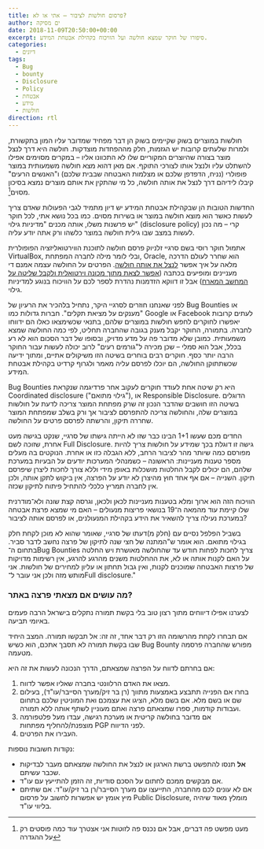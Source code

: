 ```yaml
---
title: פרסום חולשות לציבור – אתי או לא?
author: ים מסיקה
date: 2018-11-09T20:50:00+00:00
excerpt: סיפורו של חוקר שמצא חולשה ועל הוויכוח בקהילת אבטחת המידע.
categories:
  - דיונים
tags:
  - Bug
  - bounty
  - Disclosure
  - Policy
  - אבטחת
  - מידע
  - חולשות
direction: rtl
---
```


חולשות במוצרים בשוק שקיימים בשוק הן דבר מפחיד שמדובר עליו המון בתקשורת, ולמרות שלעתים קרובות יש הגזמות, חלק מההפחדות מוצדקות. חולשה היא דרך לנצל מוצר בצורה שהיוצרים המקוריים שלו לא התכוונו אליו – במקרים מסוימים אפילו להשתלט עליו ולנצל אותו לצורכי התוקף. אם מאן דהוא מצא חולשה משמעותית במוצר פופולרי (נניח, הדפדפן שלכם או מצלמות האבטחה שבבית שלכם) ו"האנשים הרעים" קיבלו לידיהם דרך לנצל את אותה חולשה, כל מי שהתקין את אותם מוצרים נמצא בסיכון מסוים[^1].

החדשות הטובות הן שבקהילת אבטחת המידע יש דיון מתמיד לגבי הפעולות שאדם צריך לעשות כאשר הוא מוצא חולשה במוצר או בשירות מסוים. כמו בכל נושא אתי, לכל חוקר יש פרשנות משלו, אותה מכנים "מדיניות גילוי" (disclosure policy) קרי – מה נכון לעשות במצב שבו גילית חולשה במוצר כלשהו ורק אתה יודע עליה.

אתמול חוקר רוסי בשם סרגיי זלניוק פרסם חולשה לתוכנת הווירטואליזציה הפופולרית VirtualBox, ובלי לומר מילה לחברה המפתחת, Oracle, הוא שחרר לעולם הדרכה מלאה על איך אפשר [לנצל את אותה חולשה][1]. הפרטים על החולשה עצמה אמנם די מעניינים ומופיעים בכתבה ([אפשר לצאת מתוך מכונה וירטואלית ולקבל שליטה על המחשב המארח][2]) אבל זו דווקא הזדמנות נהדרת לספר לכם על הוויכוח בנוגע למדיניות גילוי.

לפני שאנחנו חוזרים לסרגיי היקר, נתחיל בלהכיר את הרעיון של Bug Bounties או "מענקים על מציאת תקלים". חברות גדולות כמו Google או Facebook לעתים קרובות יאפשרו לחוקרים לחפש חולשות במוצרים שלהם, בתנאי שכשימצאו כאלו הם ידווחו לחברה. בתמורה, החוקר יקבל מענק בגובה שהחברה תחליט, לפי כמה החולשה שמצא משמעותית. כמובן שלא מדובר פה על מדע מדויק, ובסופו של דבר הסכום הוא לא רע בכלל, אבל הוא סמלי – שכן מכירה ל"גורמים רעים" לרוב יכולה לעשות עבור החוקר הרבה יותר כסף. חוקרים רבים בוחרים בשיטה הזו משיקולים אתיים, ומתוך ידיעה שכשתתוקן החולשה, הם יוכלו לפרסם עליה מאמר ולגרוף קרדיט בקהילת אבטחת המידע.

Bug Bounties היא רק שיטה אחת לעודד חוקרים לעקוב אחר פרדיגמה שנקראת Coordinated disclosure ("גילוי מתואם"), או Responsible Disclosure. הדוגלים בשיטה הזו חושבים שהדבר הנכון זה שרק מפתחת המוצר צריכה לדעת על חולשות במוצרים שלה, והחולשה צריכה להתפרסם לציבור אך ורק בשלב שמפתחת המוצר שחררה תיקון, והרשתה לפרסם פרטים על החולשה.

החדים מכם שעשו 1+1 הבינו כבר שזו לא הייתה גישתו של סרגיי, שנקט בגישה מעט אחרת, שזוכה לשם Full Disclosure. גישה זו דוגלת בכך שמידע על חולשות צריך להיות מפורסם כמה שיותר מהר לציבור הרחב, ללא הגבלה כזו או אחרת. הנוקטים בה מעלים מספר טענות מעניינות: הראשונה – כשמנהלי המערכות יודעים על הבעיות במערכת שלהם, הם יכולים לקבל החלטות מושכלות באופן מידי וללא צורך לחכות ליצרן שיפרסם תיקון. השנייה – אם אף אחד חוץ מהיצרן לא יודע על הפרצה, אין ביקוש לתקן אותה, ולכן אין לחברה תמריץ כלכלי להתחיל פיתוח לתיקון שכזה.

הוויכוח הזה הוא ארוך ומלא בטענות מעניינות לכאן ולכאן, וגרסה קצת שונה ולא־מודרנית שלו קיימת עוד מהמאה ה־19 בנושאי פריצות מנעולים – האם מי שמצא פרצת אבטחה במערכת נעילה צריך להשאיר את הידע בקהילת המנעולנים, או לפרסם אותה לציבור?

בשביל הפלפל נסיים עם (חלק מ)דעתו של סרגיי, שאומר שהוא לא מוכן לקחת חלק בגילוי מתואם. הוא אומר ש"המתנה של חצי שנה לתיקון של פרצה נחשב לדבר סביר. בתחום ה־Bug Bounties צריך לחכות לפחות חודש עד שהחולשה מאושרת ויש החלטה על האם לקנות אותה או לא, את ההחלטות משנים מהרגע להרגע, אין רשימות מדויקות של פרצות האבטחה שמוכנים לקנות, ואין גבול תחתון או עליון למחירים של חולשות. אני מותש מזה ולכן אני עובר ל־Full disclosure."

### מה עושים אם מצאתי פרצה באתר?

לצערנו אפילו דיווחים מתוך רצון טוב בלי בקשת תמורה נתקלים בישראל הרבה פעמים באיומי תביעה.

אם תבחרו לקחת מהרשומה הזו רק דבר אחד, זה זה: אל תבקשו תמורה. המצב היחיד שבו בקשת תמורה לא תסבך אתכם, הוא כשיש Bug Bounty מפורש שהחברה פרסמה מטעמה.

אם בחרתם לדווח על הפרצה שמצאתם, הדרך הנכונה לעשות את זה היא:

1. מצאו את האדם הרלוונטי בחברה שאליו אפשר לדווח.
2. בחרו אם הפנייה תתבצע באמצעות מתווך (רן בר זיק/מערך הסייבר/עו"ד), בעילום שם או בשם מלא. אם בשם מלא, הציגו את עצמכם ואת המוניטין שלכם בתחום ועבודות קודמות, ספרו שמצאתם פרצה ואתם מעוניין לשתף אותה ללא תמורה.
3. אם מדובר בחולשה קריטית או מערכת רגישה, עבדו מעל פלטפורמה מוצפנת/להחליף מפתחות PGP לפני הדיווח.
4. העבירו את הפרטים.

נקודות חשובות נוספות:

* **אל** תנסו להתפשט ברשת הארגון או לנצל את החולשה שמצאתם מעבר לבדיקות שכבר עשיתם.
* אם מבקשים ממכם לחתום על הסכם סודיות, זה הזמן להתייעץ עם עו"ד.
* אם לא עונים לכם מהחברה, התייעצו עם מערך הסייבר/רן בר זיק/עו"ד. אם שתיתם מיץ אומץ יש אפשרות לחשוב על פרסום Public Disclosure, מומלץ מאוד שיהיה בליווי עו"ד.

[^1]: מעט מפשט פה דברים, אבל אם נכנס פה לזוטות אני אצטרך עוד כמה פוסטים רק על ההגדרה

[1]: http://bit.ly/2SVCFjT
[2]: http://bit.ly/2PhnCm8